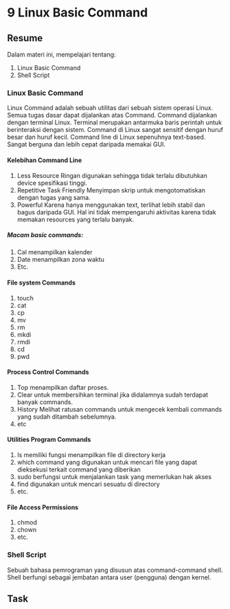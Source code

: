 # 9 Linux Basic Command
## Resume
Dalam materi ini, mempelajari tentang:
1. Linux Basic Command
2. Shell Script

### Linux Basic Command
Linux Command adalah sebuah utilitas dari sebuah sistem operasi Linux. 
Semua tugas dasar dapat dijalankan atas Command. 
Command dijalankan dengan terminal Linux.
Terminal merupakan antarmuka baris perintah untuk berinteraksi dengan sistem.
Command di Linux sangat sensitif dengan huruf besar dan huruf kecil.
Command line di Linux sepenuhnya text-based.
Sangat berguna dan lebih cepat daripada memakai GUI.

#### Kelebihan Command Line
1. Less Resource
Ringan digunakan sehingga tidak terlalu dibutuhkan device
spesifikasi tinggi.
2. Repetitive Task Friendly
Menyimpan skrip untuk mengotomatiskan 
dengan tugas yang sama.
3. Powerful
Karena hanya menggunakan text, terlihat lebih stabil
dan bagus daripada GUI. Hal ini tidak mempengaruhi aktivitas
karena tidak memakan resources yang terlalu banyak.

##### Macam basic commands:
1. Cal menampilkan kalender
2. Date menampilkan zona waktu
3. Etc.

#### File system Commands
1. touch
2. cat
3. cp
4. mv
5. rm
6. mkdi
7. rmdi
8. cd
9. pwd

#### Process Control Commands
1. Top menampilkan daftar proses.
2. Clear untuk membersihkan terminal jika
didalamnya sudah terdapat banyak commands.
3. History
Melihat ratusan commands untuk mengecek
kembali commands yang sudah ditambah sebelumnya.
4. etc

#### Utilities Program Commands
1. ls memiliki fungsi menampilkan file di directory kerja
2. which command yang digunakan untuk mencari 
file yang dapat dieksekusi terkait command yang diberikan
3. sudo berfungsi untuk menjalankan task yang memerlukan hak akses
4. find digunakan untuk mencari sesuatu di directory
5. etc.

#### File Access Permissions
1. chmod
2. chown
3. etc.

### Shell Script
Sebuah bahasa pemrograman yang disusun atas
command-command shell. 
Shell berfungi sebagai jembatan antara 
user (pengguna) dengan kernel.

## Task 
